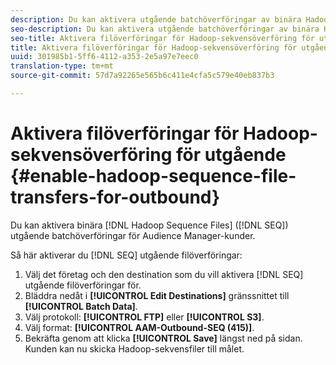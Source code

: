 ```yaml
---
description: Du kan aktivera utgående batchöverföringar av binära Hadoop-sekvensfiler (SEQ) för Audience Manager-kunder.
seo-description: Du kan aktivera utgående batchöverföringar av binära Hadoop-sekvensfiler (SEQ) för Audience Manager-kunder.
seo-title: Aktivera filöverföringar för Hadoop-sekvensöverföring för utgående
title: Aktivera filöverföringar för Hadoop-sekvensöverföring för utgående
uuid: 301985b1-5ff6-4112-a353-2e5a97e7eec0
translation-type: tm+mt
source-git-commit: 57d7a92265e565b6c411e4cfa5c579e40eb837b3

---
```



# Aktivera filöverföringar för Hadoop-sekvensöverföring för utgående {#enable-hadoop-sequence-file-transfers-for-outbound}

Du kan aktivera binära [!DNL Hadoop Sequence Files] ([!DNL SEQ]) utgående batchöverföringar för Audience Manager-kunder.

<!-- REMOVED FROM PUBLIC DOCS: The advantages of using [!DNL Hadoop SEQ] files are listed in the [public documentation](https://marketing.adobe.com/resources/help/en_US/aam/outbound-seq-files.html). -->

Så här aktiverar du [!DNL SEQ] utgående filöverföringar:

1. Välj det företag och den destination som du vill aktivera [!DNL SEQ] utgående filöverföringar för.
1. Bläddra nedåt i **[!UICONTROL Edit Destinations]** gränssnittet till **[!UICONTROL Batch Data]**.
1. Välj protokoll: **[!UICONTROL FTP]** eller **[!UICONTROL S3]**.
1. Välj format: **[!UICONTROL AAM-Outbound-SEQ (415)]**.
1. Bekräfta genom att klicka **[!UICONTROL Save]** längst ned på sidan. Kunden kan nu skicka Hadoop-sekvensfiler till målet.